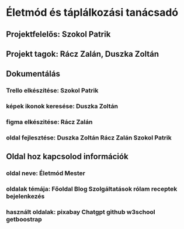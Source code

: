 # Életmód és táplálkozási tanácsadó

## Projektfelelős: Szokol Patrik

## Projekt tagok: Rácz Zalán, Duszka Zoltán

## Dokumentálás

### Trello elkészítése: Szokol Patrik
### képek ikonok keresése: Duszka Zoltán 
### figma elkészitése: Rácz Zalán
### oldal fejlesztése: Duszka Zoltán Rácz Zalán Szokol Patrik



## Oldal hoz kapcsolod információk

### oldal neve: Életmód Mester
### oldalak témája: Főoldal Blog Szolgáltatások rólam receptek bejelenkezés 
### használt oldalak: pixabay Chatgpt github w3school getboostrap 




